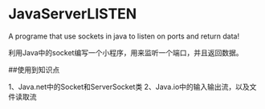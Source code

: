 # JavaServerLISTEN

A programe that use sockets in java to listen on ports and return data!

利用Java中的socket编写一个小程序，用来监听一个端口，并且返回数据。

##使用到知识点

1、Java.net中的Socket和ServerSocket类
2、Java.io中的输入输出流，以及文件读取流
